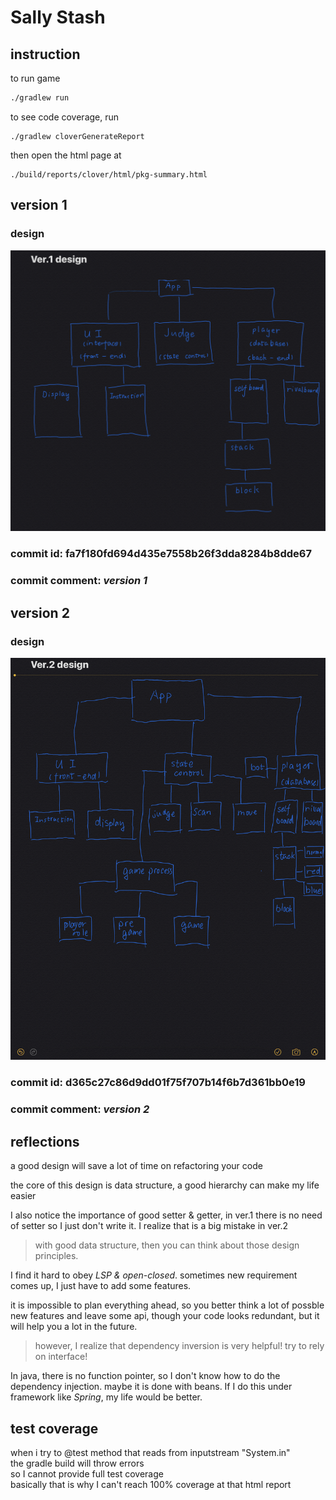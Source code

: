 # Sally Stash

## instruction

to run game

```zsh
./gradlew run

```

to see code coverage, run
```
./gradlew cloverGenerateReport
```

then open the html page at
```
./build/reports/clover/html/pkg-summary.html
```
## version 1

### design
![ver1](./design/ver1.jpeg)
### commit id: **fa7f180fd694d435e7558b26f3dda8284b8dde67**
### commit comment: _version 1_

## version 2

### design
![ver2](./design/ver2.jpeg)
### commit id: **d365c27c86d9dd01f75f707b14f6b7d361bb0e19**
### commit comment: _version 2_


## reflections
a good design will save a lot of time on refactoring your code<br />   


the core of this design is data structure, a good hierarchy can make my life easier<br/> 

I also notice the importance of good setter & getter, in ver.1 there is no need of setter so I just don't write it. I realize that is a big mistake in ver.2<br/>

>with good data structure, then you can think about those design principles.<br/>

I find it hard to obey _LSP & open-closed_. sometimes new requirement comes up, I just have to add some features.<br/>

it is impossible to plan everything ahead, so you better think a lot of possble new features and leave some api, though your code looks redundant, but it will help you a lot in the future.<br/>

>however, I realize that dependency inversion is very helpful! try to rely on interface! 

In java, there is no function pointer, so I don't know how to do the dependency injection. maybe it is done with beans. If I do this under framework like _Spring_, my life would be better.<br/>


## test coverage
when i try to @test method that reads from inputstream "System.in"\
the gradle build will throw errors\
so I cannot provide full test coverage\
basically that is why I can't reach 100% coverage at that html report
